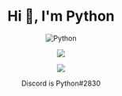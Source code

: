 <h1 align="center">Hi 👋, I'm Python</h1>
<p align="center"> <img src="https://komarev.com/ghpvc/?username=Python-22" alt="Python" /> </p>

<p align="center"><img align="center" src="https://github-readme-stats.vercel.app/api/top-langs/?username=Python-22&layout=compact&theme=dark"></p>
                         
<p align="center"><img align="center" src="https://github-readme-stats.vercel.app/api?username=Python-22&show_icons=true&theme=dark"></p>


<p align="center"> Discord is Python#2830 </p>
